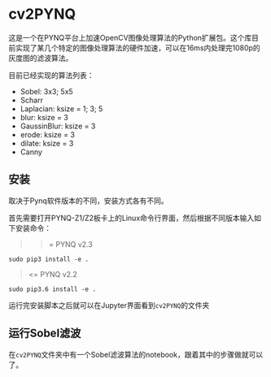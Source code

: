 # cv2PYNQ
这是一个在PYNQ平台上加速OpenCV图像处理算法的Python扩展包。这个库目前实现了某几个特定的图像处理算法的硬件加速，可以在16ms内处理完1080p的灰度图的滤波算法。

目前已经实现的算法列表：
- Sobel: 3x3; 5x5
- Scharr
- Laplacian: ksize = 1; 3; 5
- blur: ksize = 3
- GaussinBlur: ksize = 3
- erode: ksize = 3
- dilate: ksize = 3
- Canny 

## 安装
取决于Pynq软件版本的不同，安装方式各有不同。

首先需要打开PYNQ-Z1/Z2板卡上的Linux命令行界面，然后根据不同版本输入如下安装命令：
> >= PYNQ v2.3
```
sudo pip3 install -e .
```
> <= PYNQ v2.2
```
sudo pip3.6 install -e . 
```
运行完安装脚本之后就可以在Jupyter界面看到`cv2PYNQ`的文件夹

## 运行Sobel滤波
在`cv2PYNQ`文件夹中有一个Sobel滤波算法的notebook，跟着其中的步骤做就可以了。
